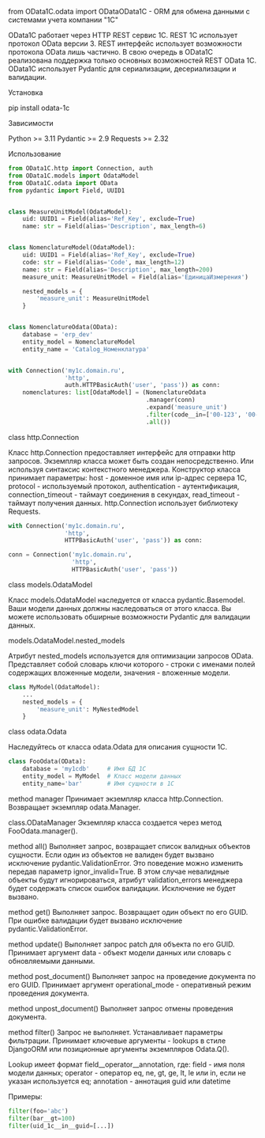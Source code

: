 from OData1C.odata import ODataOData1C - ORM для обмена данными с системами учета компании "1С"

OData1C работает через HTTP REST сервис 1С. REST 1С использует протокол OData версии 3. REST интерфейс использует 
возможности протокола OData лишь частично. В свою очередь в OData1C реализована поддержка только основных возможностей 
REST OData 1C. OData1C использует Pydantic для сериализации, десериализации и валидации. 

Установка

pip install odata-1c

Зависимости

Python >= 3.11
Pydantic >= 2.9
Requests >= 2.32

Использование

```python
from OData1C.http import Connection, auth
from OData1C.models import OdataModel
from OData1C.odata import OData
from pydantic import Field, UUID1


class MeasureUnitModel(OdataModel):
    uid: UUID1 = Field(alias='Ref_Key', exclude=True)
    name: str = Field(alias='Description', max_length=6)


class NomenclatureModel(OdataModel):
    uid: UUID1 = Field(alias='Ref_Key', exclude=True)
    code: str = Field(alias='Code', max_length=12)
    name: str = Field(alias='Description', max_length=200)
    measure_unit: MeasureUnitModel = Field(alias='ЕдиницаИзмерения')

    nested_models = {
        'measure_unit': MeasureUnitModel
    }


class NomenclatureOdata(OData):
    database = 'erp_dev'
    entity_model = NomenclatureModel
    entity_name = 'Catalog_Номенклатура'


with Connection('my1c.domain.ru',
                'http',
                auth.HTTPBasicAuth('user', 'pass')) as conn:
    nomenclatures: list[OdataModel] = (NomenclatureOdata
                                       .manager(conn)
                                       .expand('measure_unit')
                                       .filter(code__in=['00-123', '00-456'])
                                       .all())
```

class http.Connection

Класс http.Connection предоставляет интерфейс для отправки http запросов. Экземпляр класса может быть создан непосредственно. 
Или используя синтаксис контекстного менеджера. Конструктор класса принимает параметры: host - доменное имя или ip-адрес
сервера 1С, protocol - используемый протокол, authentication - аутентификация, connection_timeout - таймаут соединения в
секундах, read_timeout - таймаут получения данных. http.Connection использует библиотеку Requests.

```python
with Connection('my1c.domain.ru',
                'http',
                HTTPBasicAuth('user', 'pass')) as conn:
```
```python
conn = Connection('my1c.domain.ru',
                  'http',
                  HTTPBasicAuth('user', 'pass'))
```


class models.OdataModel

Класс models.OdataModel наследуется от класса pydantic.Basemodel. Ваши модели данных должны наследоваться от этого 
класса. Вы можете использовать обширные возможности Pydantic для валидации данных.

models.OdataModel.nested_models

Атрибут nested_models используется для оптимизации запросов OData. Представляет собой словарь ключи которого - строки с
именами полей содержащих вложенные модели, значения - вложенные модели.

```python
class MyModel(OdataModel):
    ...
    nested_models = {
        'measure_unit': MyNestedModel
    }
```

class odata.Odata

Наследуйтесь от класса odata.Odata для описания сущности 1С.
```python
class FooOdata(OData):
    database = 'my1cdb'     # Имя БД 1С
    entity_model = MyModel  # Класс модели данных 
    entity_name='bar'       # Имя сущности в 1С
```

method manager
Принимает экземпляр класса http.Connection. Возвращает экземпляр odata.Manager.

class.ODataManager
Экземпляр класса создается через метод FooOdata.manager().

method all()
Выполняет запрос, возвращает список валидных объектов сущности. Если один из объектов не валиден будет вызвано 
исключение pydantic.ValidationError. Это поведение можно изменить передав параметр ignor_invalid=True. В этом случае
невалидные объекты будут игнорироваться, атрибут validation_errors менеджера будет содержать список ошибок валидации.
Исключение не будет вызвано.

method get()
Выполняет запрос. Возвращает один объект по его GUID. При ошибке валидации будет вызвано исключение
pydantic.ValidationError.

method update()
Выполняет запрос patch для объекта по его GUID. Принимает аргумент data - объект модели данных или словарь с обновляемыми
данными.

method post_document()
Выполняет запрос на проведение документа по его GUID. Принимает аргумент operational_mode - оперативный режим 
проведения документа. 

method unpost_document()
Выполняет запрос отмены проведения документа.

method filter()
Запрос не выполняет. Устанавливает параметры фильтрации. Принимает ключевые аргументы - lookups в стиле DjangoORM или 
позиционные аргументы экземпляров Odata.Q(). 

Lookup имеет формат field__operator__annotation, где:
field - имя поля модели данных;
operator - оператор eq, ne, gt, ge, lt, le или in, если не указан используется eq;
annotation - аннотация guid или datetime

Примеры:
```python
filter(foo='abc')
filter(bar__gt=100)
filter(uid_1c__in__guid=[...])
```






